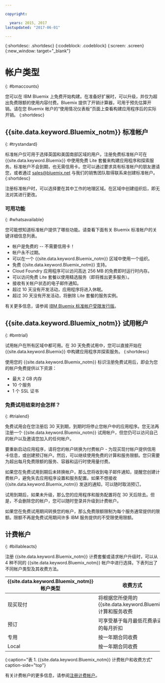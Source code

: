 ```yaml
---

copyright:

  years: 2015, 2017
lastupdated: "2017-06-01"

---
```


{:shortdesc: .shortdesc}
{:codeblock: .codeblock}
{:screen: .screen}
{:new_window: target="_blank"}

# 帐户类型
{: #bmaccounts}

您可以在 IBM Bluemix 上免费开始构建。在准备好扩展时，可以升级，并仅为超出免费限额的使用内容付费。Bluemix 提供了开销计算器，可用于预先估算开销。请在您 Bluemix 帐户的“使用情况仪表板”页面上查看构建应用程序后的实际开销。
{:shortdesc}

## {{site.data.keyword.Bluemix_notm}} 标准帐户
{: #trystandard}

标准帐户仅可用于选择英国和美国南部区域的用户。注册免费标准帐户可在 {{site.data.keyword.Bluemix}} 中使用免费 Lite 套餐来构建应用程序和探索服务。标准帐户不会到期，也无需信用卡。您可以通过要求具有标准帐户的朋友邀请您，或者通过 sales@bluemix.net 与我们的销售团队取得联系来创建标准帐户。  
{:shortdesc}

注册标准帐户时，可以选择要在其中工作的地理区域。在区域中创建组织后，即无法对其进行更改。 

### 可用功能 
{: #whatsavailable}

您可能想知道标准帐户提供了哪些功能。请查看下面有关 Bluemix 标准帐户的关键详细信息列表。
  * 帐户是免费的 -- 不需要信用卡！
  * 帐户永不过期。 
  * 可以在一个 {{site.data.keyword.Bluemix_notm}} 区域中使用一个组织。
  * 免费 {{site.data.keyword.Bluemix_notm}} 支持。
  * Cloud Foundry 应用程序可以访问高达 256 MB 的免费即时运行时内存。
  * 可以访问免费 Lite 套餐以使用精选服务（即将推出更多服务）。
  * 接收有关帐户状态的电子邮件通知。
  * 超过 10 天没有开发活动，应用程序将进入休眠。
  * 超过 30 天没有开发活动，将删除 Lite 套餐的服务实例。

有关更多信息，请参阅 [IBM Bluemix 标准帐户受限发行版](/docs/pricing/standard_account.html#betaintro)。

## {{site.data.keyword.Bluemix_notm}} 试用帐户
{: #bmtrial}

试用帐户在所有区域中都可用。在 30 天免费试用中，您可以直接开始在 {{site.data.keyword.Bluemix}} 中构建应用程序并探索服务。
{:shortdesc}

使用您的 {{site.data.keyword.Bluemix_notm}} 标识注册免费试用后，即会为您的帐户免费提供以下资源：

* 最大 2 GB 内存
* 10 个服务
* 1 个 SSL 证书

### 免费试用结束时会怎样？ 
{: #trialend}

免费试用会在您注册后 30 天到期，到期时将停止您帐户中的应用程序。您无法再注册一个 {{site.data.keyword.Bluemix_notm}} 试用帐户，但您仍可以访问自己的帐户以及邀请您加入的任何帐户。 

要重新启动应用程序，请将您的帐户转换为付费帐户 - 为现买现付帐户提供信用卡信息，或创建预订帐户。然后，可以继续使用免费的计算和服务限额。您只需要为超出每月免费限额的服务、容器和运行时使用量付费。

如果您在免费试用到期后未转换帐户，那么您将收到电子邮件通知，提醒您创建计费帐户，避免失去应用程序设置和服务配置。如果不想接收 {{site.data.keyword.Bluemix_notm}} 发送的通知，可以随时取消预订。

试用到期后，如果未升级，那么您的应用程序和服务配置将在 30 天后除去。但是，不会删除您的帐户，您可以随时登录并升级到计费帐户。 

如果您在免费试用期间转换您的帐户，那么免费限额限制为每个服务通常提供的限额。限额不再是免费试用期间许多 IBM 服务提供的不受限使用限额。

## 计费帐户
{: #billableacts}

注册 {{site.data.keyword.Bluemix_notm}} 计费套餐或请求帐户升级时，可以从 4 种不同的 {{site.data.keyword.Bluemix_notm}} 帐户中进行选择。下表列出了不同帐户类型及其收费方法。 

|{{site.data.keyword.Bluemix_notm}} 帐户类型|	收费方式|
|------------------|-----------------------|
|现买现付|	将根据您所使用的 {{site.data.keyword.Bluemix}} 计算和服务收费|
|预订| 可享受基于每月最低花费承诺的每月折扣|
|专用| 按一年期合同收费|
|Local|	按一年期合同收费|
{:caption="表 1. {{site.data.keyword.Bluemix_notm}} 计费帐户和收费方式" caption-side="top"}

有关计费帐户的更多信息，请参阅[注册计费帐户](/docs/pricing/billable.html#billable)。
